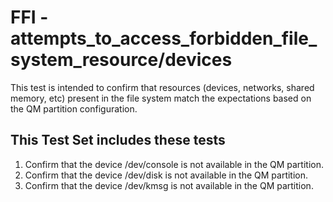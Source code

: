 # FFI - attempts_to_access_forbidden_file_system_resource/devices

This test is intended to confirm that resources (devices, networks, shared memory, etc) present in the file system match the expectations based on the QM partition configuration.

## This Test Set includes these tests

1. Confirm that the device /dev/console is not available in the QM partition.
2. Confirm that the device /dev/disk is not available in the QM partition.
3. Confirm that the device /dev/kmsg is not available in the QM partition.
